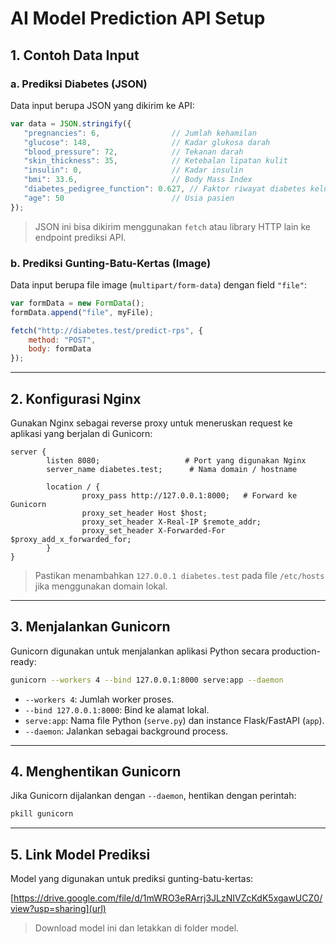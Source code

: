 # AI Model Prediction API Setup

## 1. Contoh Data Input

### a. Prediksi Diabetes (JSON)

Data input berupa JSON yang dikirim ke API:

```js
var data = JSON.stringify({
   "pregnancies": 6,                // Jumlah kehamilan
   "glucose": 148,                  // Kadar glukosa darah
   "blood_pressure": 72,            // Tekanan darah
   "skin_thickness": 35,            // Ketebalan lipatan kulit
   "insulin": 0,                    // Kadar insulin
   "bmi": 33.6,                     // Body Mass Index
   "diabetes_pedigree_function": 0.627, // Faktor riwayat diabetes keluarga
   "age": 50                        // Usia pasien
});
```

> JSON ini bisa dikirim menggunakan `fetch` atau library HTTP lain ke endpoint prediksi API.

### b. Prediksi Gunting-Batu-Kertas (Image)

Data input berupa file image (`multipart/form-data`) dengan field `"file"`:

```js
var formData = new FormData();
formData.append("file", myFile);

fetch("http://diabetes.test/predict-rps", {
    method: "POST",
    body: formData
});
```

---

## 2. Konfigurasi Nginx

Gunakan Nginx sebagai reverse proxy untuk meneruskan request ke aplikasi yang berjalan di Gunicorn:

```nginx
server {
        listen 8080;                   # Port yang digunakan Nginx
        server_name diabetes.test;      # Nama domain / hostname

        location / {
                proxy_pass http://127.0.0.1:8000;   # Forward ke Gunicorn
                proxy_set_header Host $host;
                proxy_set_header X-Real-IP $remote_addr;
                proxy_set_header X-Forwarded-For $proxy_add_x_forwarded_for;
        }
}
```

> Pastikan menambahkan `127.0.0.1 diabetes.test` pada file `/etc/hosts` jika menggunakan domain lokal.

---

## 3. Menjalankan Gunicorn

Gunicorn digunakan untuk menjalankan aplikasi Python secara production-ready:

```bash
gunicorn --workers 4 --bind 127.0.0.1:8000 serve:app --daemon
```

* `--workers 4`: Jumlah worker proses.
* `--bind 127.0.0.1:8000`: Bind ke alamat lokal.
* `serve:app`: Nama file Python (`serve.py`) dan instance Flask/FastAPI (`app`).
* `--daemon`: Jalankan sebagai background process.

---

## 4. Menghentikan Gunicorn

Jika Gunicorn dijalankan dengan `--daemon`, hentikan dengan perintah:

```bash
pkill gunicorn
```

---

## 5. Link Model Prediksi

Model yang digunakan untuk prediksi gunting-batu-kertas:

[https://drive.google.com/file/d/1mWRO3eRArrj3JLzNIVZcKdK5xgawUCZ0/view?usp=sharing](url)

> Download model ini dan letakkan di folder model.
